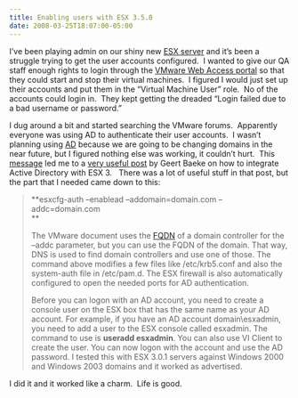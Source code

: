 ```yaml
---
title: Enabling users with ESX 3.5.0
date: 2008-03-25T18:07:00-05:00
---
```

I&#8217;ve been playing admin on our shiny new [ESX server](http://en.wikipedia.org/wiki/VMware_ESX_Server "VMware ESX Server is an enterprise-level virtualization product offered by VMware, Inc., a division of EMC Corporation. ESX Server is a component of VMware's larger offering, VMware Infrastructure, which adds management and reliability services to the core server product") and it&#8217;s been a struggle trying to get the user accounts configured.  I wanted to give our QA staff enough rights to login through the [VMware Web Access portal](http://www.petri.co.il/5_ways_to_adminster_esx_server.htm) so that they could start and stop their virtual machines.  I figured I would just set up their accounts and put them in the &#8220;Virtual Machine User&#8221; role.  No of the accounts could login in.  They kept getting the dreaded &#8220;Login failed due to a bad username or password.&#8221;

I dug around a bit and started searching the VMware forums.  Apparently everyone was using AD to authenticate their user accounts.  I wasn&#8217;t planning using [AD](http://en.wikipedia.org/wiki/Active_directory "Active Directory (AD) is an implementation of LDAP directory services by Microsoft for use primarily in Windows environments. Its main purpose is to provide central authentication and authorization services for Windows-based computers.") because we are going to be changing domains in the near future, but I figured nothing else was working, it couldn&#8217;t hurt.  This [message](http://communities.vmware.com/message/735892#735892 "VMware Comunnitoes: VIClient cannot access ESX 3.0.2 box using AD credenitals.") led me to a [very useful post](http://blog.baeke.info/blog/_archives/2006/10/13/2414173.html "baeke.info: Active Directory integration and ESX 3.0") by Geert Baeke on how to integrate Active Directory with ESX 3.   There was a lot of useful stuff in that post, but the part that I needed came down to this:

> **esxcfg-auth &#8211;enablead &#8211;addomain=domain.com &#8211;addc=domain.com  
>** 
> 
> The VMware document uses the [FQDN](http://en.wikipedia.org/wiki/FQDN "A fully qualified domain name (or FQDN) is an unambiguous domain name that specifies the exact location in the Domain Name System's tree hierarchy through to a top-level domain and finally to the root nameserver.") of a domain controller for the &#8211;addc parameter, but you can use the FQDN of the domain. That way, DNS is used to find domain controllers and use one of those. The command above modifies a few files like /etc/krb5.conf and also the system-auth file in /etc/pam.d. The ESX firewall is also automatically configured to open the needed ports for AD authentication. 
> 
> Before you can logon with an AD account, you need to create a console user on the ESX box that has the same name as your AD account. For example, if you have an AD account domain\esxadmin, you need to add a user to the ESX console called esxadmin. The command to use is **useradd esxadmin**. You can also use VI Client to create the user. You can now logon with the account and use the AD password. I tested this with ESX 3.0.1 servers against Windows 2000 and Windows 2003 domains and it worked as advertised.

I did it and it worked like a charm.  Life is good.
